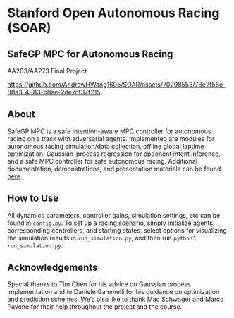 # Stanford Open Autonomous Racing (SOAR)
## SafeGP MPC for Autonomous Racing
AA203/AA273 Final Project

https://github.com/AndrewHWang1605/SOAR/assets/70298553/78e2f56e-88a3-4983-b8ae-2de7cf37f215

## About
SafeGP MPC is a safe intention-aware MPC controller for autonomous racing on a track with adversarial agents. Implemented are modules for autonomous racing simulation/data collection, offline global laptime optimization, Gaussian-process regression for opponent intent inference, and a safe MPC controller for safe autonomous racing. Additional documentation, demonstrations, and presentation materials can be found [here](https://drive.google.com/drive/folders/1O63d1-YUX6T9cePRiIDy8zhiHLa1naHj?usp=sharing).

## How to Use
All dynamics parameters, controller gains, simulation settings, etc can be found in `config.py`. To set up a racing scenario, simply initialize agents, corresponding controllers, and starting states, select options for visualizing the simulation results in `run_simulation.py`, and then run `python3 run_simulation.py`. 

## Acknowledgements
Special thanks to Tim Chen for his advice on Gaussian process implementation and to Daniele Gammelli for his guidance on optimization and prediction schemes. We’d also like to thank Mac Schwager and Marco Pavone for their help throughout the project and the course.



